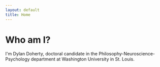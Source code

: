 ```yaml
---
layout: default
title: Home
---
```



# Who am I?

I'm Dylan Doherty, doctoral candidate in the Philosophy-Neuroscience-Psychology department at Washington University in St. Louis.
